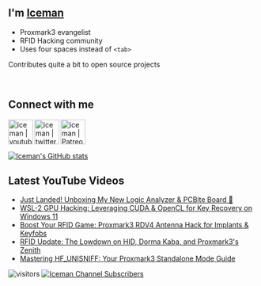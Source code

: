 ## I'm [Iceman][website]

- Proxmark3 evangelist
- RFID Hacking community
- Uses four spaces instead of `<tab>`

Contributes quite a bit to open source projects

<br />

## Connect with me

[<img align="left" alt="iceman | youtube" height="50px" src="https://upload.wikimedia.org/wikipedia/commons/0/09/YouTube_full-color_icon_%282017%29.svg" />][youtube]
[<img align="left" alt="iceman | twitter" height="50px" src="https://upload.wikimedia.org/wikipedia/commons/thumb/6/6b/Twitter_Logo_Blue.png/640px-Twitter_Logo_Blue.png" />][twitter]
[<img align="left" alt="iceman | Patreon" height="50px" src="https://upload.wikimedia.org/wikipedia/commons/5/5a/Patreon_logomark.svg" />][patreon]

<br /><br /><br />

[![Iceman's GitHub stats](https://github-readme-stats.vercel.app/api?username=iceman1001&show_icons=true&theme=calm)](https://github.com/anuraghazra/github-readme-stats)


## Latest YouTube Videos
<!-- YOUTUBE:START -->
- [Just Landed! Unboxing My New Logic Analyzer &amp; PCBite Board 🎉](https://www.youtube.com/watch?v=BlC-cQlyMwU)
- [WSL-2 GPU Hacking: Leveraging CUDA &amp; OpenCL for Key Recovery on Windows 11](https://www.youtube.com/watch?v=SpMFnKTdUXg)
- [Boost Your RFID Game: Proxmark3 RDV4 Antenna Hack for Implants &amp; Keyfobs](https://www.youtube.com/watch?v=332tjzzKKnM)
- [RFID Update: The Lowdown on HID, Dorma Kaba, and Proxmark3&#39;s Zenith](https://www.youtube.com/watch?v=cOVfF-w_ovc)
- [Mastering HF_UNISNIFF: Your Proxmark3 Standalone Mode Guide](https://www.youtube.com/watch?v=e8FTLiXqbPo)
<!-- YOUTUBE:END -->

[website]: http://www.icedev.se
[twitter]: https://twitter.com/herrmann1001
[youtube]: https://www.youtube.com/c/ChrisHerrmann1001
[patreon]: https://www.patreon.com/iceman1001


![visitors](https://visitor-badge.laobi.icu/badge?page_id=iceman1001.iceman1001)
[![Iceman Channel Subscribers](https://img.shields.io/youtube/channel/subscribers/UCwukH1pDTWsv2DuT18dE1RA)](https://www.youtube.com/@iceman1001/)

